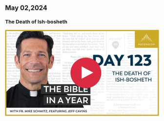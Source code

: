 ## May 02,2024

### The Death of Ish-bosheth

[![The Death of Ish-bosheth](https://raw.githubusercontent.com/linusjf/BIAY/main/May/jpgs/Day123.jpg)](https://youtu.be/rC1H0abVdlM "The Death of Ish-bosheth")
